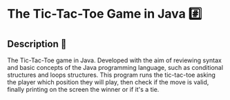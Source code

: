 # The Tic-Tac-Toe Game in Java #️⃣

## Description 💬
The Tic-Tac-Toe game in Java. Developed with the aim of reviewing syntax and basic concepts of the Java programming language, such as conditional structures and loops structures.
This program runs the tic-tac-toe asking the player which position they will play, then check if the move is valid, finally printing on the screen the winner or if it's a tie.